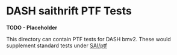 # DASH saithrift PTF Tests
**TODO - Placeholder**

This directory can contain PTF tests for DASH bmv2. These would supplement standard tests under [SAI/ptf](../../SAI/ptf)